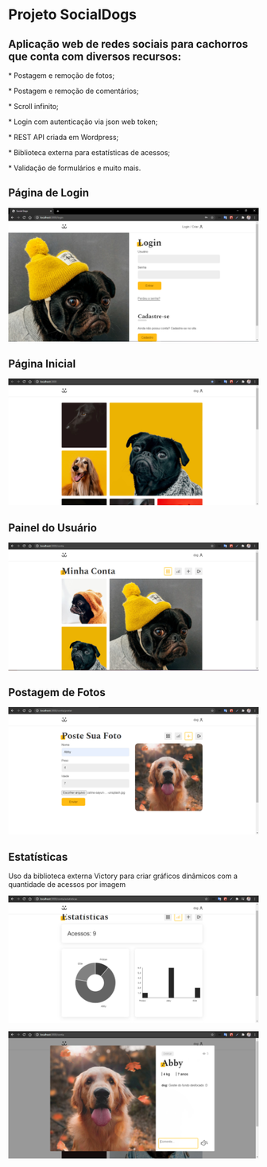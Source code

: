 <h1>Projeto SocialDogs</h1>

<h2>Aplicação web de redes sociais para cachorros que conta com diversos recursos:</h2>

<p>* Postagem e remoção de fotos;</p>
<p>* Postagem e remoção de comentários;</p>
<p>* Scroll infinito;</p>
<p>* Login com autenticação via json web token;</p>
<p>* REST API criada em Wordpress;</p>
<p>* Biblioteca externa para estatísticas de acessos;</p>
<p>* Validação de formulários e muito mais.</p>

<h2>Página de Login</h2>

![](.github/img_home.PNG)

<h2>Página Inicial</h2>

![](.github/initial_img.PNG)

<h2>Painel do Usuário</h2>

![](.github/img_profile.PNG)

<h2>Postagem de Fotos</h2>

![](.github/post_img.PNG)

<h2>Estatísticas</h2>
<p>Uso da biblioteca externa Victory para criar gráficos dinâmicos com a quantidade de acessos por imagem<p>

![](.github/img_lib.PNG)

![](.github/abby_img.PNG)
